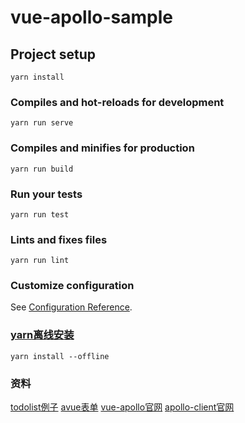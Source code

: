 # vue-apollo-sample

## Project setup
```
yarn install
```

### Compiles and hot-reloads for development
```
yarn run serve
```

### Compiles and minifies for production
```
yarn run build
```

### Run your tests
```
yarn run test
```

### Lints and fixes files
```
yarn run lint
```

### Customize configuration
See [Configuration Reference](https://cli.vuejs.org/config/).

### [yarn离线安装](https://yarnpkg.com/blog/2016/11/24/offline-mirror/)
```
yarn install --offline
```
### 资料
[todolist例子](https://github.com/Akryum/vue-apollo-todos)
[avue表单](https://avue.top/doc/crud/crud-doc)
[vue-apollo官网](https://vue-apollo.netlify.com/zh-cn/guide/)
[apollo-client官网](https://www.apollographql.com/docs/react/)